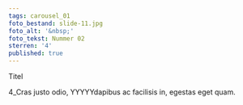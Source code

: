```yaml
---
tags: carousel_01
foto_bestand: slide-11.jpg
foto_alt: '&nbsp;'
foto_tekst: Nummer 02
sterren: '4'
published: true
---
```

Titel

4_Cras justo odio, YYYYYdapibus ac facilisis in, egestas eget quam.
